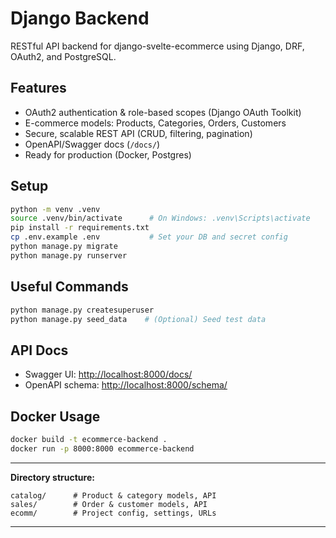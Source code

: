 # Django Backend

RESTful API backend for django-svelte-ecommerce using Django, DRF, OAuth2, and PostgreSQL.

## Features

* OAuth2 authentication & role-based scopes (Django OAuth Toolkit)
* E-commerce models: Products, Categories, Orders, Customers
* Secure, scalable REST API (CRUD, filtering, pagination)
* OpenAPI/Swagger docs (`/docs/`)
* Ready for production (Docker, Postgres)

## Setup

```bash
python -m venv .venv
source .venv/bin/activate      # On Windows: .venv\Scripts\activate
pip install -r requirements.txt
cp .env.example .env           # Set your DB and secret config
python manage.py migrate
python manage.py runserver
```

## Useful Commands

```bash
python manage.py createsuperuser
python manage.py seed_data    # (Optional) Seed test data
```

## API Docs

* Swagger UI: [http://localhost:8000/docs/](http://localhost:8000/docs/)
* OpenAPI schema: [http://localhost:8000/schema/](http://localhost:8000/schema/)

## Docker Usage

```bash
docker build -t ecommerce-backend .
docker run -p 8000:8000 ecommerce-backend
```

---

**Directory structure:**

```
catalog/      # Product & category models, API
sales/        # Order & customer models, API
ecomm/        # Project config, settings, URLs
```

---